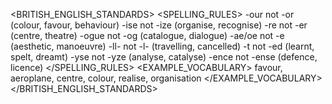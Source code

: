 <BRITISH_ENGLISH_STANDARDS>
  <SPELLING_RULES>
    <PATTERN type="suffix">-our not -or (colour, favour, behaviour)</PATTERN>
    <PATTERN type="suffix">-ise not -ize (organise, recognise)</PATTERN>
    <PATTERN type="suffix">-re not -er (centre, theatre)</PATTERN>
    <PATTERN type="suffix">-ogue not -og (catalogue, dialogue)</PATTERN>
    <PATTERN type="vowels">-ae/oe not -e (aesthetic, manoeuvre)</PATTERN>
    <PATTERN type="doubling">-ll- not -l- (travelling, cancelled)</PATTERN>
    <PATTERN type="verbs">-t not -ed (learnt, spelt, dreamt)</PATTERN>
    <PATTERN type="suffix">-yse not -yze (analyse, catalyse)</PATTERN>
    <PATTERN type="suffix">-ence not -ense (defence, licence)</PATTERN>
  </SPELLING_RULES>
  <EXAMPLE_VOCABULARY>
    <BRITISH>favour, aeroplane, centre, colour, realise, organisation</BRITISH>
  </EXAMPLE_VOCABULARY>
</BRITISH_ENGLISH_STANDARDS>
